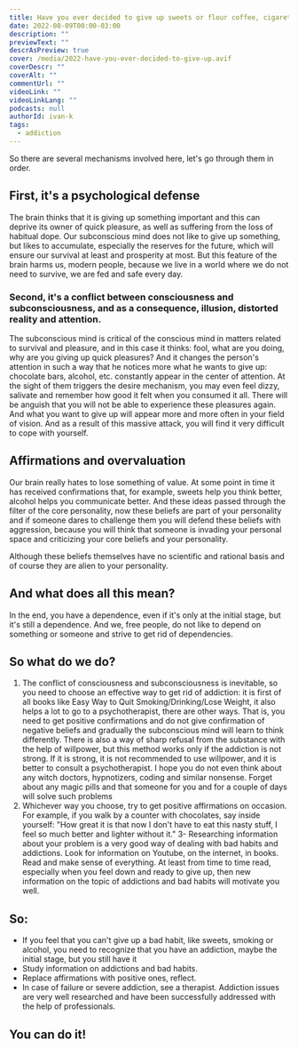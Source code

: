 ```yaml
---
title: Have you ever decided to give up sweets or flour coffee, cigarettes, alcohol, etc. and then at some point you started to consume even more of that substance?
date: 2022-08-09T00:00-03:00
description: ""
previewText: ""
descrAsPreview: true
cover: /media/2022-have-you-ever-decided-to-give-up.avif
coverDescr: ""
coverAlt: ""
commentUrl: ""
videoLink: ""
videoLinkLang: ""
podcasts: null
authorId: ivan-k
tags:
  - addiction
---
```

So there are several mechanisms involved here, let's go through them in order.

## First, it's a psychological defense

The brain thinks that it is giving up something important and this can deprive its owner of quick pleasure, as well as suffering from the loss of habitual dope. Our subconscious mind does not like to give up something, but likes to accumulate, especially the reserves for the future, which will ensure our survival at least and prosperity at most. But this feature of the brain harms us, modern people, because we live in a world where we do not need to survive, we are fed and safe every day.

### Second, it's a conflict between consciousness and subconsciousness, and as a consequence, illusion, distorted reality and attention.

The subconscious mind is critical of the conscious mind in matters related to survival and pleasure, and in this case it thinks: fool, what are you doing, why are you giving up quick pleasures? And it changes the person's attention in such a way that he notices more what he wants to give up: chocolate bars, alcohol, etc. constantly appear in the center of attention. At the sight of them triggers the desire mechanism, you may even feel dizzy, salivate and remember how good it felt when you consumed it all. There will be anguish that you will not be able to experience these pleasures again. And what you want to give up will appear more and more often in your field of vision. And as a result of this massive attack, you will find it very difficult to cope with yourself.

## Affirmations and overvaluation ##

Our brain really hates to lose something of value. At some point in time it has received confirmations that, for example, sweets help you think better, alcohol helps you communicate better. And these ideas passed through the filter of the core personality, now these beliefs are part of your personality and if someone dares to challenge them you will defend these beliefs with aggression, because you will think that someone is invading your personal space and criticizing your core beliefs and your personality.

Although these beliefs themselves have no scientific and rational basis and of course they are alien to your personality.

## And what does all this mean?

In the end, you have a dependence, even if it's only at the initial stage, but it's still a dependence. And we, free people, do not like to depend on something or someone and strive to get rid of dependencies.

## So what do we do?

1. The conflict of consciousness and subconsciousness is inevitable, so you need to choose an effective way to get rid of addiction: it is first of all books like Easy Way to Quit Smoking/Drinking/Lose Weight, it also helps a lot to go to a psychotherapist, there are other ways. That is, you need to get positive confirmations and do not give confirmation of negative beliefs and gradually the subconscious mind will learn to think differently. There is also a way of sharp refusal from the substance with the help of willpower, but this method works only if the addiction is not strong. If it is strong, it is not recommended to use willpower, and it is better to consult a psychotherapist. I hope you do not even think about any witch doctors, hypnotizers, coding and similar nonsense. Forget about any magic pills and that someone for you and for a couple of days will solve such problems
2. Whichever way you choose, try to get positive affirmations on occasion. For example, if you walk by a counter with chocolates, say inside yourself: "How great it is that now I don't have to eat this nasty stuff, I feel so much better and lighter without it."
3- Researching information about your problem is a very good way of dealing with bad habits and addictions. Look for information on Youtube, on the internet, in books. Read and make sense of everything. At least from time to time read, especially when you feel down and ready to give up, then new information on the topic of addictions and bad habits will motivate you well.

## So:

- If you feel that you can't give up a bad habit, like sweets, smoking or alcohol, you need to recognize that you have an addiction, maybe the initial stage, but you still have it
- Study information on addictions and bad habits.
- Replace affirmations with positive ones, reflect.
- In case of failure or severe addiction, see a therapist. Addiction issues are very well researched and have been successfully addressed with the help of professionals.

## You can do it!
